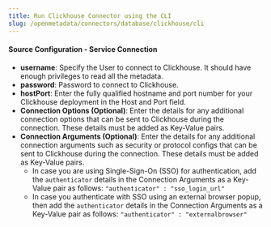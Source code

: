 ```yaml
---
title: Run Clickhouse Connector using the CLI
slug: /openmetadata/connectors/database/clickhouse/cli
---
```


<ConnectorIntro connector="Clickhouse" goal="CLI" hasUsage="true" hasProfiler="true" hasDBT="true" />

<Requirements />

<PythonMod connector="ClickHouse" module="clickhouse" />

<MetadataIngestionServiceDev service="database" connector="Clickhouse" goal="CLI"/>

<h4>Source Configuration - Service Connection</h4>

- **username**: Specify the User to connect to Clickhouse. It should have enough privileges to read all the metadata.
- **password**: Password to connect to Clickhouse.
- **hostPort**: Enter the fully qualified hostname and port number for your Clickhouse deployment in the Host and Port field.
- **Connection Options (Optional)**: Enter the details for any additional connection options that can be sent to Clickhouse during the connection. These details must be added as Key-Value pairs.
- **Connection Arguments (Optional)**: Enter the details for any additional connection arguments such as security or protocol configs that can be sent to Clickhouse during the connection. These details must be added as Key-Value pairs. 
  - In case you are using Single-Sign-On (SSO) for authentication, add the `authenticator` details in the Connection Arguments as a Key-Value pair as follows: `"authenticator" : "sso_login_url"`
  - In case you authenticate with SSO using an external browser popup, then add the `authenticator` details in the Connection Arguments as a Key-Value pair as follows: `"authenticator" : "externalbrowser"`

<MetadataIngestionConfig service="database" connector="Clickhouse" goal="CLI" hasUsage="true" hasProfiler="true" hasDBT="true"/>
